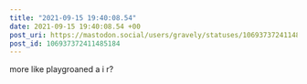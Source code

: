 ```yaml
---
title: "2021-09-15 19:40:08.54"
date: 2021-09-15 19:40:08.54 +00
post_uri: https://mastodon.social/users/gravely/statuses/106937372411485184
post_id: 106937372411485184
---
```

more like playgroaned a i r?


